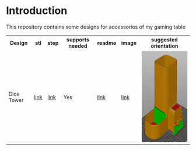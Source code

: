 <h1>Introduction</h1>
<p>
    This repository contains some designs for accessories of my gaming table
</p>

<table>
    <tr>
        <th>Design</th>
        <th>stl</th>
        <th>step</th>
        <th>supports needed</th>
        <th>readme</th>
        <th>image</th>
        <th>suggested orientation</th>
    </tr>
    <tr>
        <td>Dice Tower</td>
        <td><a href="https://github.com/CDeenen/TV-Table/raw/master/Dice%20Tower/DiceTower.stl">link</a></td>
        <td><a href="https://github.com/CDeenen/TV-Table/raw/master/Dice%20Tower/DiceTower.step">link</a></td>
        <td>Yes</td>
        <td><a href="https://github.com/CDeenen/TV-Table/blob/master/Dice%20Tower/README.md">link</a></td>
        <td><a href="https://github.com/CDeenen/TV-Table/raw/master/Dice%20Tower/DiceTower.stl">link</a></td>
        <td><img src="https://raw.githubusercontent.com/CDeenen/TV-Table/master/Dice%20Tower/SuggestedOrientation.jpg" height="250px"></td>
    </tr>
</table>